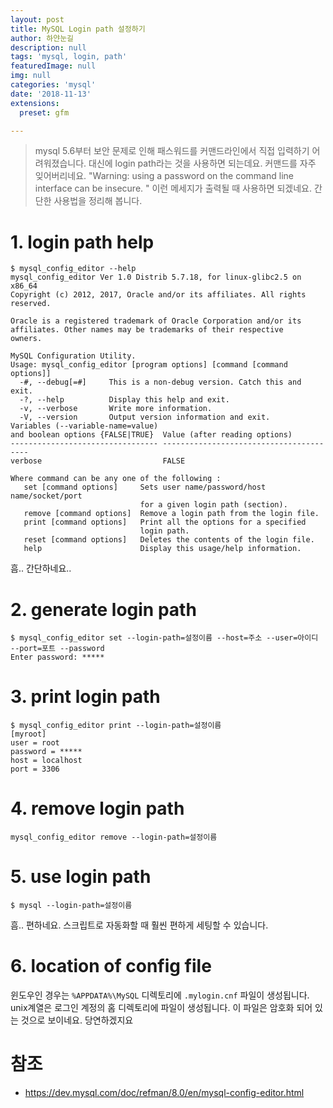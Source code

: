 ```yaml
---
layout: post
title: MySQL Login path 설정하기
author: 하얀눈길
description: null
tags: 'mysql, login, path'
featuredImage: null
img: null
categories: 'mysql'
date: '2018-11-13'
extensions:
  preset: gfm

---
```



> mysql 5.6부터 보안 문제로 인해 패스워드를 커맨드라인에서 직접 입력하기 어려워졌습니다.
> 대신에 login path라는 것을 사용하면 되는데요. 커맨드를 자주 잊어버리네요. 
> "Warning: using a password on the command line interface can be insecure. " 이런 메세지가 출력될 때 사용하면 되겠네요.
> 간단한 사용법을 정리해 봅니다.


# 1. login path help

    $ mysql_config_editor --help
    mysql_config_editor Ver 1.0 Distrib 5.7.18, for linux-glibc2.5 on x86_64
    Copyright (c) 2012, 2017, Oracle and/or its affiliates. All rights reserved.
    
    Oracle is a registered trademark of Oracle Corporation and/or its
    affiliates. Other names may be trademarks of their respective
    owners.
    
    MySQL Configuration Utility.
    Usage: mysql_config_editor [program options] [command [command options]]
      -#, --debug[=#]     This is a non-debug version. Catch this and exit.
      -?, --help          Display this help and exit.
      -v, --verbose       Write more information.
      -V, --version       Output version information and exit.
    Variables (--variable-name=value)
    and boolean options {FALSE|TRUE}  Value (after reading options)
    --------------------------------- ----------------------------------------
    verbose                           FALSE
    
    Where command can be any one of the following :
       set [command options]     Sets user name/password/host name/socket/port
                                 for a given login path (section).
       remove [command options]  Remove a login path from the login file.
       print [command options]   Print all the options for a specified
                                 login path.
       reset [command options]   Deletes the contents of the login file.
       help                      Display this usage/help information.


흠.. 간단하네요..


# 2. generate login path 


    $ mysql_config_editor set --login-path=설정이름 --host=주소 --user=아이디 --port=포트 --password
    Enter password: *****
     
  
    
# 3. print login path

    $ mysql_config_editor print --login-path=설정이름
    [myroot]
    user = root
    password = *****
    host = localhost
    port = 3306

  

# 4. remove login path

    mysql_config_editor remove --login-path=설정이름


# 5. use login path

    $ mysql --login-path=설정이름

흠.. 편하네요. 스크립트로 자동화할 때 훨씬 편하게 세팅할 수 있습니다.

# 6. location of config file
윈도우인 경우는 `%APPDATA%\MySQL` 디렉토리에 `.mylogin.cnf` 파일이 생성됩니다. unix계열은 로그인 계정의 홈 디렉토리에  파일이 생성됩니다. 
이 파일은 암호화 되어 있는 것으로 보이네요. 당연하겠지요
 

# 참조

 - https://dev.mysql.com/doc/refman/8.0/en/mysql-config-editor.html



